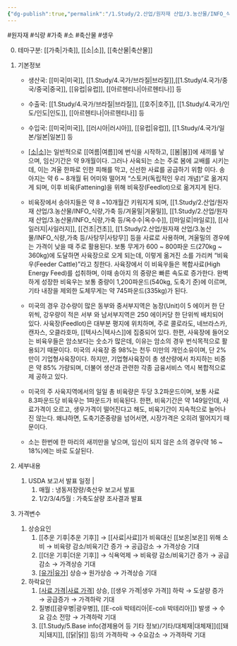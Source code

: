 ```yaml
---
{"dg-publish":true,"permalink":"/1.Study/2.산업/원자재 산업/3.농산물/INFO_식량,가축 등/생우/","created":"2024-11-20T21:02:28.924+09:00","updated":"2025-06-26T13:29:29.552+09:00"}
---
```


 #원자재  #식량 #가축 #소 #축산물 #생우 


0. 테마구분:  [[가축\|가축]], [[소\|소]], [[축산물\|축산물]]


1. 기본정보

	- 생산국: [[미국\|미국]], [[1.Study/4.국가/브라질\|브라질]],[[1.Study/4.국가/중국/중국\|중국]], [[유럽\|유럽]], [[아르헨티나\|아르헨티나]] 등
	- 수출국: [[1.Study/4.국가/브라질\|브라질]], [[호주\|호주]], [[1.Study/4.국가/인도/인도\|인도]], [[아르헨티나\|아르헨티나]] 등
	- 수입국:  [[미국\|미국]], [[러시아\|러시아]], [[유럽\|유럽]], [[1.Study/4.국가/일본/일본\|일본]] 등

	- [[소\|소]](Cattle)는 일반적으로 [[여름\|여름]]에 번식을 시작하고, [[봄\|봄]]에 새끼를 낳으며, 임신기간은 약 9개월이다. 그러나 사육되는 소는 주로 봄에 교배를 시키는데, 이는 겨울 한파로 인한 피해를 막고, 신선한 사료를 공급하기 위함 이다. 송아지는 약 6 ~ 8개월 뒤 어미와 떨어져 “스토커(독립적인 우리 개념)”로 옮겨지게 되며, 이후 비육(Fattening)을 위해 비육장(Feedlot)으로 옮겨지게 된다. 
	- 비육장에서 송아지들은 약 8 ~10개월간 키워지게 되며, [[1.Study/2.산업/원자재 산업/3.농산물/INFO_식량,가축 등/겨울밀\|겨울밀]], [[1.Study/2.산업/원자재 산업/3.농산물/INFO_식량,가축 등/옥수수\|옥수수]], [[마일로\|마일로]], [[사일러지\|사일러지]], [[건초\|건초]], [[1.Study/2.산업/원자재 산업/3.농산물/INFO_식량,가축 등/사탕무\|사탕무]] 등을 사료로 사용하며, 겨울밀의 경우에는 가격이 낮을 때 주로 활용된다. 보통 무게가 600 ~ 800파운 드(270kg ~ 360kg)에 도달하면 사육장으로 오게 되는데, 이렇게 옮겨진 소를 가리켜 “비육우(Feeder Cattle)”라고 칭한다. 사육장에서 이 비육우들은 복합사료(High Energy Feed)를 섭취하며, 이때 송아지 의 중량은 빠른 속도로 증가한다. 완벽하게 성장한 비육우는 보통 중량이 1,200파운드(540kg, 도축기 준)에 이르며, 기타 내장을 제외한 도체무게는 약 745파운드(335kg)가 된다. 
	- 미국의 경우 강수량이 많은 동부와 중서부지역은 농장(Unit)이 5 에이커 한 단위씩, 강우량이 적은 서부 와 남서부지역은 250 에이커당 한 단위씩 배치되어 있다. 사육장(Feedlot)은 대부분 평지에 위치하며, 주로 콜로라도, 네브라스카, 캔자스, 오클라호마, [[텍사스\|텍사스]]에 집중되어 있다. 한편, 사육장에 들어오는 비육우들은 암소보다는 숫소가 많은데, 이유는 암소의 경우 번식목적으로 활용되기 때문이다. 미국의 사육장 중 98%는 천두 미만의 개인소유이며, 단 2%만이 기업형사육장이다. 하지만, 기업형사육장이 총 생산량에서 차지하는 비중은 약 85% 가량되며, 더불어 생산과 관련한 각종 금융서비스 역시 복합적으로 제 공하고 있다. 
	- 미국의 주 사육지역에서의 일일 총 비육량은 두당 3.2파운드이며, 보통 사료 8.3파운드당 비육우는 1파운드가 비육된다. 한편, 비육기간은 약 149일인데, 사료가격이 오르고, 생우가격이 떨어진다고 해도, 비육기간이 지속적으로 늘어나진 않는다. 왜냐하면, 도축기준중량을 넘어서면, 시장가격은 오히려 떨어지기 때문이다. 
	- 소는 한번에 한 마리의 새끼만을 낳으며, 임신이 되지 않은 소의 경우(약 16 ~ 18%)에는 바로 도살된다.

2. 세부내용
	1. USDA 보고서 발표 일정 | 
		1. 매월 : 냉동저장량/축산우 보고서 발표 
		2. 1/2/3/4/5월 : 가축도살량 조사결과 발표
		   
 3. 가격변수
	1. 상승요인
		1.  [[추운 기후\|추운 기후]] → [[사료\|사료]]가 비육대신 [[보온\|보온]] 위해 소비 → 비육량 감소/비육기간 증가 → 공급감소 → 가격상승 기대
		2. [[더운 기후\|더운 기후]] → 식욕억제 → 비육량 감소/비육기간 증가 → 공급감소 → 가격상승 기대
		3. [[유가\|유가]](Oil) 상승→ 원가상승 → 가격상승 기대
	2. 하락요인
		1. [[사료 가격\|사료 가격]](Feed) 상승, [[생우 가격\|생우 가격]] 하락 → 도살량 증가 → 공급증가 → 가격하락 기대 
		2. 질병([[광우병\|광우병]], [[E-coli 박테리아\|E-coli 박테리아]]) 발생 → 수요 감소 전망 → 가격하락 기대 
		3. [[1.Study/5.Base info(경제용어 등 기타 정보)/기타/대체재\|대체재]]([[돼지\|돼지]], [[닭\|닭]] 등)의 가격하락 → 수요감소 → 가격하락 기대

